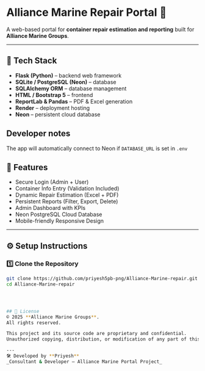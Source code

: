 # Alliance Marine Repair Portal 🚢

A web-based portal for **container repair estimation and reporting** built for **Alliance Marine Groups**.

---


## 🧩 Tech Stack
- **Flask (Python)** – backend web framework  
- **SQLite / PostgreSQL (Neon)** – database  
- **SQLAlchemy ORM** – database management  
- **HTML / Bootstrap 5** – frontend  
- **ReportLab & Pandas** – PDF & Excel generation  
- **Render** – deployment hosting  
- **Neon** – persistent cloud database  

## Developer notes
The app will automatically connect to Neon if `DATABASE_URL` is set in `.env`

## 🧱 Features
- Secure Login (Admin + User)
- Container Info Entry (Validation Included)
- Dynamic Repair Estimation (Excel + PDF)
- Persistent Reports (Filter, Export, Delete)
- Admin Dashboard with KPIs
- Neon PostgreSQL Cloud Database
- Mobile-friendly Responsive Design

---

## ⚙️ Setup Instructions

### 1️⃣ Clone the Repository
```bash
git clone https://github.com/priyesh5pb-png/Alliance-Marine-repair.git
cd Alliance-Marine-repair




## 📄 License
© 2025 **Alliance Marine Groups**.  
All rights reserved.  

This project and its source code are proprietary and confidential.  
Unauthorized copying, distribution, or modification of any part of this software is strictly prohibited without prior written permission from Alliance Marine Groups.

---
🛠️ Developed by **Priyesh**  
_Consultant & Developer – Alliance Marine Portal Project_
